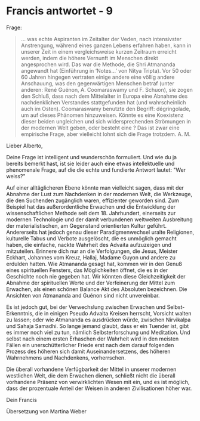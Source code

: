 # Francis antwortet - 9

Frage:

> … was echte Aspiranten im Zeitalter der Veden, nach intensivster Anstrengung, während eines ganzen Lebens erfahren haben, kann in unserer Zeit in einem vergleichsweise kurzen Zeitraum erreicht werden, indem die höhere Vernunft im Menschen direkt angesprochen wird. Das war die Methode, die Shri Atmananda angewandt hat (Einführung in ‘Notes…’ von Nitya Tripta). Vor 50 oder 60 Jahren hingegen vertraten einige andere eine völlig andere Anschauung, was den gegenwärtigen Menschen betraf (unter anderen: René Guénon, A. Coomaraswamy und F. Schuon), sie zogen den Schluß, dass nach dem Mittelalter in Europa eine Abnahme des nachdenklichen Verstandes stattgefunden hat (und wahrscheinlich auch im Osten). Coomaraswamy benutzte den Begriff: dégringolade, um auf dieses Phänomen hinzuweisen. Könnte es eine Koexistenz dieser beiden ungleichen und sich widersprechenden Strömungen in der modernen Welt geben, oder besteht eine ? Das ist zwar eine empirische Frage, aber vielleicht lohnt sich die Frage trotzdem. A. M. 

Lieber Alberto,

Deine Frage ist intelligent und wunderschön formuliert. Und wie du ja bereits bemerkt hast, ist sie leider auch eine etwas intellektuelle und phenomenale Frage, auf die die echte und fundierte Antwort lautet: "Wer weiss?"

Auf einer alltäglicheren Ebene könnte man vielleicht sagen, dass mit der Abnahme der Lust zum Nachdenken in der modernen Welt, die Werkzeuge, die den Suchenden zugänglich waren, effizienter geworden sind. Zum Beispiel hat das außerordentliche Erwachen und die Entwicklung der wissenschaftlichen Methode seit dem 18. Jahrhundert, einerseits zur modernen Technologie und der damit verbundenen weltweiten Ausbreitung der materialistischen, am Gegenstand orientierten Kultur geführt. Andererseits hat jedoch genau dieser Paradigmenwechsel uralte Religionen, kulturelle Tabus und Verbote ausgelöscht, die es unmöglich gemacht haben, die einfache, nackte Wahrheit des Advaita aufzuzeigen und mitzuteilen. Erinnere dich nur an die Verfolgungen, die Jesus, Meister Eckhart, Johannes vom Kreuz, Hallaj, Madame Guyon und andere zu erdulden hatten. Wie Atmananda gesagt hat, kommen wir in den Genuß eines spirituellen Fensters, das Möglichkeiten öffnet, die es in der Geschichte noch nie gegeben hat. Wir könnten diese Gleichzeitigkeit der Abnahme der spirituellen Werte und der Verfeinerung der Mittel zum Erwachen, als einen schönen Balance Akt des Absoluten bezeichnen. Die Ansichten von Atmananda and Guénon sind nicht unvereinbar.

Es ist jedoch gut, bei der Verwechslung zwischen Erwachen und Selbst-Erkenntnis, die in einigen Pseudo Advaita Kreisen herrscht, Vorsicht walten zu lassen; oder wie Atmananda es ausdrücken würde, zwischen Nirvikalpa und Sahaja Samadhi. So lange jemand glaubt, dass er ein Tuender ist, gibt es immer noch viel zu tun, nämlich Selbsterforschung und Meditation. Und selbst nach einem ersten Erhaschen der Wahrheit wird in den meisten Fällen ein unerschütterlicher Friede erst nach dem darauf folgenden Prozess des höheren sich damit Auseinandersetzens, des höheren Wahrnehmens und Nachdenkens, vorherrschen.

Die überall vorhandene Verfügbarkeit der Mittel in unserer modernen westlichen Welt, die dem Erwachen dienen, schließt nicht die überall vorhandene Präsenz von verwirklichten Wesen mit ein, und es ist möglich, dass der prozentuale Anteil der Weisen in anderen Zivilisationen höher war.

Dein Francis

Übersetzung von Martina Weber

